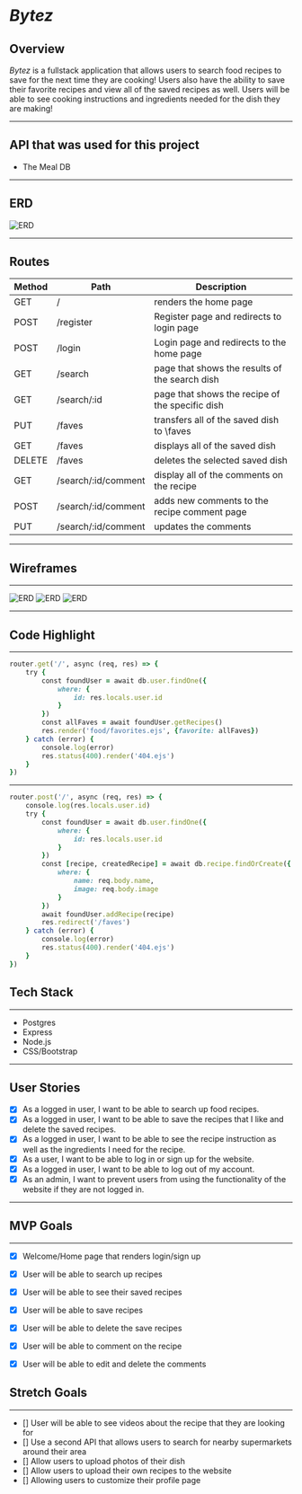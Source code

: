 # *Bytez*
## Overview

*Bytez* is a fullstack application that allows users to search food recipes to save for the next time they are cooking! Users also have the ability to save their favorite recipes and view all of the saved recipes as well. Users will be able to see cooking instructions and ingredients needed for the dish they are making!


---


## API that was used for this project
- The Meal DB

---

## ERD

![ERD](/static/img/erd.png)

---


## Routes

| Method | Path | Description |
| ---| ----------| ---|
| GET | / | renders the home page
| POST | /register | Register page and redirects to login page
| POST | /login | Login page and redirects to the home page
| GET | /search | page that shows the results of the search dish
| GET | /search/:id | page that shows the recipe of the specific dish
| PUT | /faves | transfers all of the saved dish to \faves
| GET | /faves | displays all of the saved dish
| DELETE | /faves | deletes the selected saved dish
| GET | /search/:id/comment | display all of the comments on the recipe
| POST | /search/:id/comment | adds new comments to the recipe comment page
| PUT | /search/:id/comment | updates the comments

---

## Wireframes


---
![ERD](/static/img/wireframe/IMG_0977.jpg)
![ERD](/static/img/wireframe/IMG_0976.jpg)
![ERD](/static/img/wireframe/IMG_0975.jpg)


---

## Code Highlight
---
```ruby
router.get('/', async (req, res) => {
    try {
        const foundUser = await db.user.findOne({
            where: {
                id: res.locals.user.id
            }
        })
        const allFaves = await foundUser.getRecipes()
        res.render('food/favorites.ejs', {favorite: allFaves})
    } catch (error) {
        console.log(error)
        res.status(400).render('404.ejs')
    }
})
```
---
```ruby
router.post('/', async (req, res) => {
    console.log(res.locals.user.id)
    try {
        const foundUser = await db.user.findOne({
            where: {
                id: res.locals.user.id
            }
        })
        const [recipe, createdRecipe] = await db.recipe.findOrCreate({
            where: {
                name: req.body.name,
                image: req.body.image
            }
        })
        await foundUser.addRecipe(recipe)
        res.redirect('/faves')
    } catch (error) {
        console.log(error)
        res.status(400).render('404.ejs')
    }
})
```


## Tech Stack
---
- Postgres
- Express
- Node.js
- CSS/Bootstrap

---

## User Stories

- [X] As a logged in user, I want to be able to search up food recipes.
- [X] As a logged in user, I want to be able to save the recipes that I like and delete the saved recipes.
- [X] As a logged in user, I want to be able to see the recipe instruction as well as the ingredients I need for the recipe.
- [X] As a user, I want to be able to log in or sign up for the website.
- [X] As a logged in user, I want to be able to log out of my account.
- [X] As an admin, I want to prevent users from using the functionality of the website if they are not logged in.
---

## MVP Goals
---
- [X] Welcome/Home page that renders login/sign up
- [X] User will be able to search up recipes
- [X] User will be able to see their saved recipes
- [X] User will be able to save recipes
- [X] User will be able to delete the save recipes
- [X] User will be able to comment on the recipe
- [X] User will be able to edit and delete the comments



## Stretch Goals
---
- [] User will be able to see videos about the recipe that they are looking for
- [] Use a second API that allows users to search for nearby supermarkets around their area
- [] Allow users to upload photos of their dish
- [] Allow users to upload their own recipes to the website
- [] Allowing users to customize their profile page
